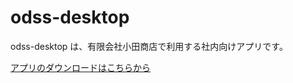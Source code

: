 # odss-desktop

odss-desktop は、有限会社小田商店で利用する社内向けアプリです。

[アプリのダウンロードはこちらから](https://github.com/odss-team/odss-desktop/releases/latest)
